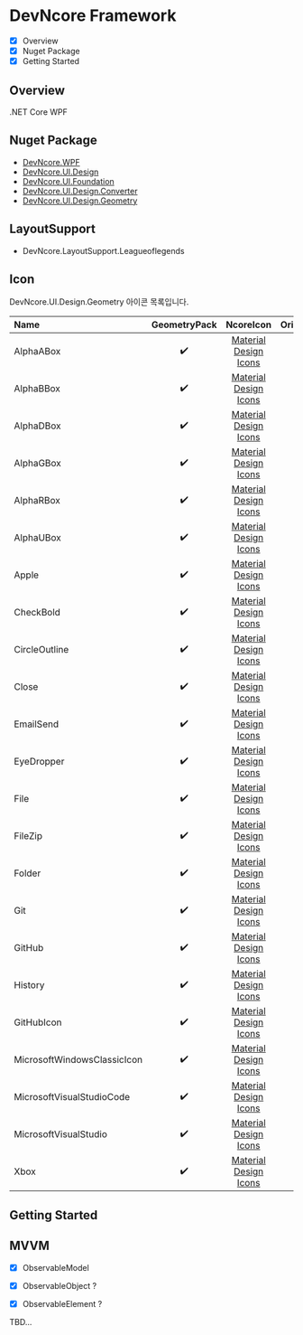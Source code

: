 # DevNcore Framework
- [x] Overview
- [x] Nuget Package
- [x] Getting Started

## Overview
.NET Core WPF  

## Nuget Package
- [DevNcore.WPF](https://github.com)
- [DevNcore.UI.Design](https://github.com)
- [DevNcore.UI.Foundation](https://github.com)
- [DevNcore.UI.Design.Converter](https://github.com)
- [DevNcore.UI.Design.Geometry](https://github.com) 

## LayoutSupport
- DevNcore.LayoutSupport.Leagueoflegends

## Icon
DevNcore.UI.Design.Geometry 아이콘 목록입니다.

| Name                        | GeometryPack | NcoreIcon | Original                                                  |
|:----------------------------|:------------:|:---------:|:--------------------------------------------------------  |
| AlphaABox                   | ✔️            | [Material Design Icons](https://materialdesignicons.com/) | 
| AlphaBBox                   | ✔️            | [Material Design Icons](https://materialdesignicons.com/) |
| AlphaDBox                   | ✔️            | [Material Design Icons](https://materialdesignicons.com/) |
| AlphaGBox                   | ✔️            | [Material Design Icons](https://materialdesignicons.com/) |
| AlphaRBox                   | ✔️            | [Material Design Icons](https://materialdesignicons.com/) |
| AlphaUBox                   | ✔️            | [Material Design Icons](https://materialdesignicons.com/) |
| Apple                       | ✔️            | [Material Design Icons](https://materialdesignicons.com/) |
| CheckBold                   | ✔️            | [Material Design Icons](https://materialdesignicons.com/) |
| CircleOutline               | ✔️            | [Material Design Icons](https://materialdesignicons.com/) |
| Close                       | ✔️            | [Material Design Icons](https://materialdesignicons.com/) |
| EmailSend                   | ✔️            | [Material Design Icons](https://materialdesignicons.com/) |
| EyeDropper                  | ✔️            | [Material Design Icons](https://materialdesignicons.com/) |
| File                        | ✔️            | [Material Design Icons](https://materialdesignicons.com/) |
| FileZip                     | ✔️            | [Material Design Icons](https://materialdesignicons.com/) |
| Folder                      | ✔️            | [Material Design Icons](https://materialdesignicons.com/) |
| Git                         | ✔️            | [Material Design Icons](https://materialdesignicons.com/) |
| GitHub                      | ✔️            | [Material Design Icons](https://materialdesignicons.com/) |
| History                     | ✔️            | [Material Design Icons](https://materialdesignicons.com/) |
| GitHubIcon                  | ✔️            | [Material Design Icons](https://materialdesignicons.com/) |
| MicrosoftWindowsClassicIcon | ✔️            | [Material Design Icons](https://materialdesignicons.com/) |
| MicrosoftVisualStudioCode   | ✔️            | [Material Design Icons](https://materialdesignicons.com/) |
| MicrosoftVisualStudio       | ✔️            | [Material Design Icons](https://materialdesignicons.com/) |
| Xbox                        | ✔️            | [Material Design Icons](https://materialdesignicons.com/) |

## Getting Started           

## MVVM
- [x] ObservableModel
- [x] ObservableObject ?
- [x] ObservableElement ?


TBD...
